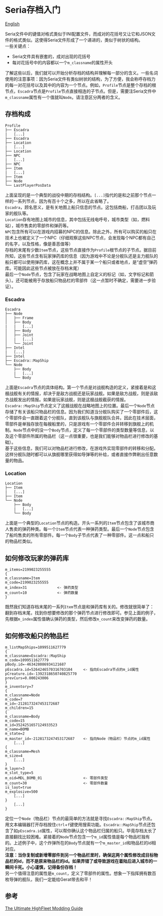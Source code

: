 # Seria存档入门

[English](Introduction%20to%20Seria%20profile%20structure.md)  

Seria文件中的键值对格式类似于INI配置文件，而成对的花括号又让它和JSON文件的格式类似。这使得Seria文件形成了一个递进的，类似于树状的结构。  
一些关键点：

- Seria文件具有嵌套的，成对出现的花括号
- 每对花括号中的内容都以一个`m_classname`的属性开头

了解这些以后，我们就可以开始分析存档的结构并理解每一部分的含义。一些名词使用的注意事项：因为Seria文件有类似树状的结构，为了方便，我会称呼存档力的每一对花括号以及其中的内容为一个节点。例如，`Profile`节点是整个存档的根节点，`Escadra`节点是`Profile`节点直接相连的子节点。但是，需要注Seria文件中`m_classname`属性有一个值就叫`Node`。请注意区分两者的含义。

## 存档构成

```
Profile
├── Escadra
|   [...]
├── Escadra
├── Location
|   [...]
├── Location
├── NPC
|   [...]
├── NPC
├── Item
|   [...]
├── Item
├── Node
└── LastPlayerPosData
```

上面呈现的是一个典型的战役中期的存档结构。`[...]`指代的是和之前那个节点一样的一系列节点，因为有百十个之多，所以在此省略了。  
`Escadra`，顾名思义，是有关地图上船只信息的节点。这包括商船，打击团以及玩家的舰队等。  
`Location`存有地图上城市的信息，其中包括无线电呼号，城市类型（如，燃料站），城市售卖的零部件和弹药等。  
`NPC`包含所有可以在游戏内招募的NPC的信息。除此之外，所有可以购买的船只在技术上也被定义了一个NPC（仔细观察这些NPC节点，会发现每个NPC都有自己的名字，以及性格，像是善恶值等）  
存档的末尾有少数`Item`节点，这些节点直接作为`Profile`根节点的子节点。据目前所知，这些节点含有玩家弹药库的信息（因为游戏中不论是分舰队还是主力舰队的船只都可以使用弹药库，这在概念上并不属于某一个船只或者地点，是“虚空”弹药库。可能因此这些节点被放在存档末尾）  
最后一个`Node`节点，包含了玩家在战略地图上自定义的标记（如，文字标记和箭头）。还可能被用于存放船只物品栏的零部件（这一点暂时不确定，需要进一步验证）。  

### Escadra

```
Escadra
├── Node
│   ├── Frame
│   ├── Body
|   |   [...]
│   ├── Body
│   ├── Joint
│   |   [...]
│   └── Joint
├── Intel
|   [...]
├── Intel
├── Escadra::MapShip
└── Node
    ├── Body
    |   [...]
    └── Body
```

上面是`Escadra`节点的具体结构。第一个节点是对战舰构造的定义，紧接着是和这艘战舰有关的情报，却决于是敌方战舰还是玩家战舰。如果是敌方战舰，则是该敌方战舰发出的情报。如果是玩家战舰，则是这艘战舰截获的情报。`Escadra::MapShip`节点定义了这艘战舰在战略地图上的位置。最后一个`Node`节点存储了有关该船只物品栏的信息。因为我们知道当分舰队购买了一个零部件后，这个零部件会一直跟着这个分舰队，直到该舰队与旗舰舰队合并。因此在技术层面，零部件是单独存放在每艘船里的，只是游戏有一个零部件合并转移到旗舰上的机制。`Node`节点中的没一个`Body`节点，定义了每一个零部件的类型数量等信息，以及这个零部件所属的物品栏（这一点很重要，也是我们能够对物品栏进行修改的基础）。  
基于这些信息，我们可以对物品栏进行修改，在游戏外实现零部件的转移和分配。这样分舰队随时都可以从旗舰哪里获得如导弹等的补给，或者直接作弊刷出任意数量的物品。  

### Location

```
Location
├── Item
|   [...]
├── Item
└── Node
    ├── Body
    |   [...]
    └── Body
```

上面是一个典型的`Location`节点的构造。开头一系列的`Item`节点包含了该城市商人售卖的弹药种类。每一个`Item`节点代表一种弹药类型。最后一个`Node`节点包含了船坞售卖的所有零部件。每一个`Body`子节点代表了一种零部件。这一点和船只的物品栏类似。

## 如何修改玩家的弹药库

```
m_items=2199023255555
{
m_classname=Item
m_code=2199023255555
m_index=31              <- 弹药类型
m_count=10              <- 弹药数量
}
```

既然我们知道存档末尾的一系列`Item`节点是和弹药库有关的。修改就很简单了：翻到存档末尾，找到你想要修改的那个弹药节点进行修改即可。参见上面的例子，先根据`m_index`属性值确认弹药的类型，然后修改`m_count`来改变弹药的数量。  

## 如何修改船只的物品栏

```
m_listMapShips=1099511627779
{
m_classname=Escadra::MapShip
m_code=1099511627779
pBody.id=-463428086934121687
pEscadra.id=5264246570316703104     <- 指向Escadra节点的m_id属性
pCreature.id=-1392318650740825770
prevCurs=0.000243006
}
m_inventory=7
{
m_classname=Node
m_code=7
m_id=-2128173247453172687
m_children=15
{
m_classname=Body
m_code=15
m_id=3524251657124933523
m_name=BOMB
m_state=2
m_master_id=-2128173247453172687    <- 指向Node（物品栏）节点的m_id属性
    [...]
{
m_classname=Mesh
m_size=4
    [...]
}
m_layer=3
m_slot_type=5
m_oid=MDL_BOMB_01                   <- 零部件类型
m_count=30                          <- 零部件数量
is_loot=true
m_explosive=500
    [...]
}
    [...]
}
```

定位一个`Node`（物品栏）节点的最简单的方法就是寻找`Escadra::MapShip`节点。用文本编辑器打开存档按住`ctrl`+`f`键使用搜索功能。`Escadra::MapShip`节点还包含了如`pEscadra.id`属性，可以帮你确认这个物品栏归属的船只。毕竟存档太长了直接翻找比较困难。紧接着的`Node`节点包含一个`m_id`属性值是每个物品栏独有的。上述例子中，这个炸弹所在的`Body`节点就有一个`m_master_id`和物品栏的id相对应。  
**注意：当你复制或新增零部件到另一个物品栏里时，确保这两个属性修改成目标物品栏的id，而不是原来物品栏的id。如果弄错了或导致游戏在着陆后进入城市的一瞬间卡死。小心谨慎，记得备份存档！**  
另一个值得注意的属性是`m_count`，定义了零部件的属性。想象一下指挥拥有数百枚导弹的舰队，我们一定能给Gerat带去和平！

## 参考

[The Ultimate HighFleet Modding Guide](https://steamcommunity.com/sharedfiles/filedetails/?id=2768442721)
